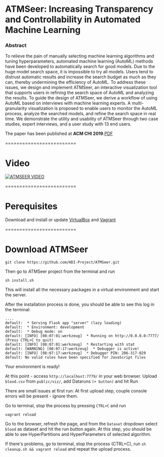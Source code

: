 # ATMSeer: Increasing Transparency and Controllability in Automated Machine Learning

### Abstract

To relieve the pain of manually selecting machine learning algorithms and tuning hyperparameters, automated machine learning (AutoML) methods have been developed to automatically search for good models.
Due to the huge model search space, it is impossible to try all models. Users tend to distrust automatic results and increase the search budget as much as they can, thereby undermining the efficiency of AutoML.
To address these issues, we design and implement ATMSeer, an interactive visualization tool that supports users in refining the search space of AutoML and analyzing the results.
To guide the design of ATMSeer, we derive a workflow of using AutoML based on interviews with machine learning experts.
A multi-granularity visualization is proposed to enable users to monitor the AutoML process, analyze the searched models, and refine the search space in real time.
We demonstrate the utility and usability of ATMSeer through two case studies, expert interviews, and a user study with 13 end users.

The paper has been published at **ACM CHI 2019**.[PDF](https://arxiv.org/abs/1902.05009)

=========================

# Video

[![ATMSEER VIDEO](https://img.youtube.com/vi/7QwN3mmiCzY/0.jpg)](http://www.youtube.com/watch?v=7QwN3mmiCzY "Video Title")

=========================


# Perequisites
Download and install or update [VirtualBox](https://www.virtualbox.org/wiki/Downloads) and [Vagrant](https://www.vagrantup.com/downloads.html)

=========================

# Download ATMSeer

```
git clone https://github.com/HDI-Project/ATMSeer.git
```

Then go to ATMSeer project from the terminal and run

```
sh install.sh
```
This will install all the necessary packages in a virtual environment and start the server.

After the installation process is done, you should be able to see this log in the terminal:

```
....
default:  * Serving Flask app "server" (lazy loading)
default:  * Environment: development
default:  * Debug mode: on
default: [INFO] [08:07:01:werkzeug]  * Running on http://0.0.0.0:7777/ (Press CTRL+C to quit)
default: [INFO] [08:07:01:werkzeug]  * Restarting with stat
default: [WARNING] [08:07:17:werkzeug]  * Debugger is active!
default: [INFO] [08:07:17:werkzeug]  * Debugger PIN: 206-317-029
default: No valid rules have been specified for JavaScript files
```
Your environment is ready!

At this point -  access `http://localhost:7779/` in your web browser.
Upload `blood.csv` from `public/viz/`, add Dataruns `(+ button)` and hit Run

There are small issues at first run:
At first upload step, couple console errors will be present - ignore them.

Go to terminal, stop the process by pressing `CTRL+C` and run 
```
vagrant reload
```

Go to the browser, refresh the page, and from the `Dataset` dropdown select `blood` as dataset and hit the run button again.
At this step, you should be able to see HyperPartitions and HyperParameters of selected algorithm.

If there's problems, go to terminal, stop the process (CTRL+C), run `sh cleanup.sh && vagrant reload` and repeat the upload process.
